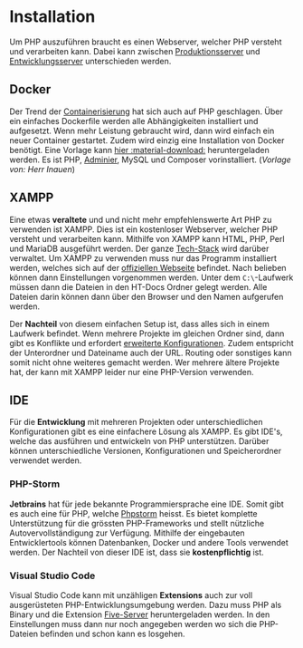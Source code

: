 # Installation

Um PHP auszuführen braucht es einen Webserver, welcher PHP versteht und verarbeiten kann. Dabei kann zwischen [Produktionsserver](#docker) und [Entwicklungsserver](#ide) unterschieden werden.

## Docker

Der Trend der [Containerisierung](https://www.redhat.com/de/topics/cloud-native-apps/what-is-containerization) hat sich auch auf PHP geschlagen. Über ein einfaches Dockerfile werden alle Abhängigkeiten installiert und aufgesetzt. Wenn mehr Leistung gebraucht wird, dann wird einfach ein neuer Container gestartet. Zudem wird einzig eine Installation von Docker benötigt. Eine Vorlage kann [hier :material-download:](Beispiele/DockerPHP.zip) heruntergeladen werden. Es ist PHP, [Adminier](https://www.adminer.org/), MySQL und Composer vorinstalliert.
(_Vorlage von: Herr Inauen_)

## XAMPP

Eine etwas **veraltete** und und nicht mehr empfehlenswerte Art PHP zu verwenden ist XAMPP. Dies ist ein kostenloser Webserver, welcher PHP versteht und verarbeiten kann. Mithilfe von XAMPP kann HTML, PHP, Perl und MariaDB ausgeführt werden. Der ganze [Tech-Stack](https://blog.hubstaff.com/technology-stack/) wird darüber verwaltet. Um XAMPP zu verwenden muss nur das Programm installiert werden, welches sich auf der [offiziellen Webseite](https://www.apachefriends.org/index.html) befindet. Nach belieben können dann Einstellungen vorgenommen werden. Unter dem `C:\`-Laufwerk müssen dann die Dateien in den HT-Docs Ordner gelegt werden. Alle Dateien darin können dann über den Browser und den Namen aufgerufen werden.

Der **Nachteil** von diesem einfachen Setup ist, dass alles sich in einem Laufwerk befindet. Wenn mehrere Projekte im gleichen Ordner sind, dann gibt es Konflikte und erfordert [erweiterte Konfigurationen](https://tonyfrenzy.medium.com/xampp-serving-from-any-directory-outside-of-htdocs-22a93f1b8815). Zudem entspricht der Unterordner und Dateiname auch der URL. Routing oder sonstiges kann somit nicht ohne weiteres gemacht werden. Wer mehrere ältere Projekte hat, der kann mit XAMPP leider nur eine PHP-Version verwenden.

## IDE

Für die **Entwicklung** mit mehreren Projekten oder unterschiedlichen Konfigurationen gibt es eine einfachere Lösung als XAMPP. Es gibt IDE's, welche das ausführen und entwickeln von PHP unterstützen. Darüber können unterschiedliche Versionen, Konfigurationen und Speicherordner verwendet werden.

### PHP-Storm

**Jetbrains** hat für jede bekannte Programmiersprache eine IDE. Somit gibt es auch eine für PHP, welche [Phpstorm](https://www.jetbrains.com/phpstorm/) heisst. Es bietet komplette Unterstützung für die grössten PHP-Frameworks und stellt nützliche Autovervollständigung zur Verfügung. Mithilfe der eingebauten Entwicklertools können Datenbanken, Docker und andere Tools verwendet werden. Der Nachteil von dieser IDE ist, dass sie **kostenpflichtig** ist.

### Visual Studio Code

Visual Studio Code kann mit unzähligen **Extensions** auch zur voll ausgerüsteten PHP-Entwicklungsumgebung werden. Dazu muss PHP als Binary und die Extension [Five-Server](https://marketplace.visualstudio.com/items?itemName=yandeu.five-server) heruntergeladen werden. In den Einstellungen muss dann nur noch angegeben werden wo sich die PHP-Dateien befinden und schon kann es losgehen.
